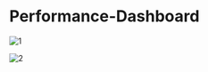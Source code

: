 # Performance-Dashboard
![1](https://github.com/atulsemwal/Performance-Dashboard/assets/65420086/950802ae-a064-491c-ba9b-dadf12f8dd87)

![2](https://github.com/atulsemwal/Performance-Dashboard/assets/65420086/8f3ec685-05d0-4ef1-bbf8-3d13958ed0c7)


